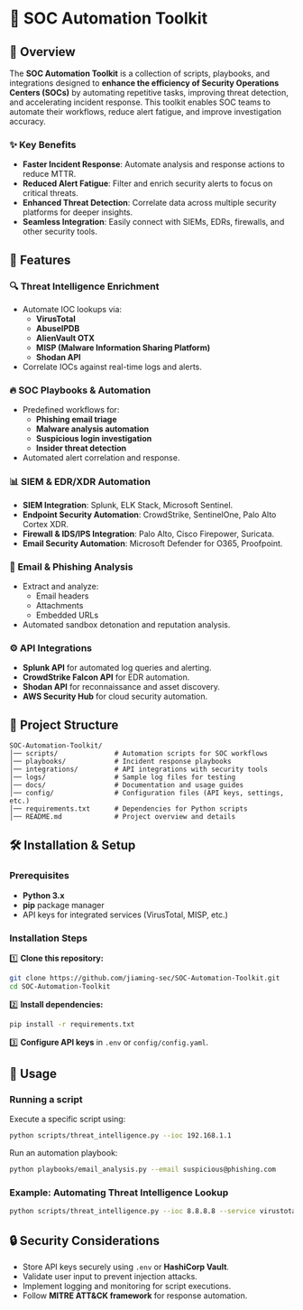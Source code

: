 # 📌 SOC Automation Toolkit

## 🚀 Overview
The **SOC Automation Toolkit** is a collection of scripts, playbooks, and integrations designed to **enhance the efficiency of Security Operations Centers (SOCs)** by automating repetitive tasks, improving threat detection, and accelerating incident response. This toolkit enables SOC teams to automate their workflows, reduce alert fatigue, and improve investigation accuracy.

### ✨ Key Benefits
- **Faster Incident Response**: Automate analysis and response actions to reduce MTTR.
- **Reduced Alert Fatigue**: Filter and enrich security alerts to focus on critical threats.
- **Enhanced Threat Detection**: Correlate data across multiple security platforms for deeper insights.
- **Seamless Integration**: Easily connect with SIEMs, EDRs, firewalls, and other security tools.

## 🎯 Features
### 🔍 Threat Intelligence Enrichment
- Automate IOC lookups via:
  - **VirusTotal**
  - **AbuseIPDB**
  - **AlienVault OTX**
  - **MISP (Malware Information Sharing Platform)**
  - **Shodan API**
- Correlate IOCs against real-time logs and alerts.

### 🔥 SOC Playbooks & Automation
- Predefined workflows for:
  - **Phishing email triage**
  - **Malware analysis automation**
  - **Suspicious login investigation**
  - **Insider threat detection**
- Automated alert correlation and response.

### 📊 SIEM & EDR/XDR Automation
- **SIEM Integration**: Splunk, ELK Stack, Microsoft Sentinel.
- **Endpoint Security Automation**: CrowdStrike, SentinelOne, Palo Alto Cortex XDR.
- **Firewall & IDS/IPS Integration**: Palo Alto, Cisco Firepower, Suricata.
- **Email Security Automation**: Microsoft Defender for O365, Proofpoint.

### 📩 Email & Phishing Analysis
- Extract and analyze:
  - Email headers
  - Attachments
  - Embedded URLs
- Automated sandbox detonation and reputation analysis.

### ⚙️ API Integrations
- **Splunk API** for automated log queries and alerting.
- **CrowdStrike Falcon API** for EDR automation.
- **Shodan API** for reconnaissance and asset discovery.
- **AWS Security Hub** for cloud security automation.

## 📁 Project Structure
```plaintext
SOC-Automation-Toolkit/
│── scripts/              # Automation scripts for SOC workflows
│── playbooks/            # Incident response playbooks
│── integrations/         # API integrations with security tools
│── logs/                 # Sample log files for testing
│── docs/                 # Documentation and usage guides
│── config/               # Configuration files (API keys, settings, etc.)
│── requirements.txt      # Dependencies for Python scripts
│── README.md             # Project overview and details
```
## 🛠️ Installation & Setup
### Prerequisites
- **Python 3.x**
- **pip** package manager
- API keys for integrated services (VirusTotal, MISP, etc.)

### Installation Steps
1️⃣ **Clone this repository:**  
```bash
git clone https://github.com/jiaming-sec/SOC-Automation-Toolkit.git
cd SOC-Automation-Toolkit
```
2️⃣ **Install dependencies:**  
```bash
pip install -r requirements.txt
```
3️⃣ **Configure API keys** in `.env` or `config/config.yaml`.

## 🚀 Usage
### Running a script
Execute a specific script using:
```bash
python scripts/threat_intelligence.py --ioc 192.168.1.1
```
Run an automation playbook:
```bash
python playbooks/email_analysis.py --email suspicious@phishing.com
```
### Example: **Automating Threat Intelligence Lookup**
```bash
python scripts/threat_intelligence.py --ioc 8.8.8.8 --service virustotal
```
## 🔒 Security Considerations
- Store API keys securely using `.env` or **HashiCorp Vault**.
- Validate user input to prevent injection attacks.
- Implement logging and monitoring for script executions.
- Follow **MITRE ATT&CK framework** for response automation.
